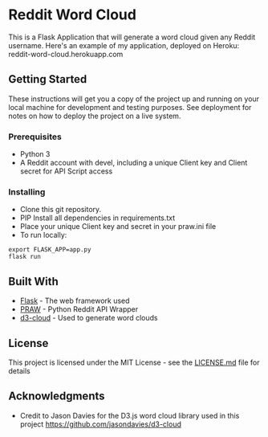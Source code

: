 # Reddit Word Cloud

This is a Flask Application that will generate a word cloud given any Reddit username. Here's an example of my application, deployed on Heroku: reddit-word-cloud.herokuapp.com

## Getting Started

These instructions will get you a copy of the project up and running on your local machine for development and testing purposes. See deployment for notes on how to deploy the project on a live system.

### Prerequisites

* Python 3
* A Reddit account with devel, including a unique Client key and Client secret for API Script access

### Installing

* Clone this git repository.
* PIP Install all dependencies in requirements.txt
* Place your unique Client key and secret in your praw.ini file
* To run locally:

```
export FLASK_APP=app.py
flask run
```

## Built With

* [Flask](http://flask.pocoo.org/) - The web framework used
* [PRAW](http://praw.readthedocs.io/en/latest/getting_started/quick_start.html) - Python Reddit API Wrapper
* [d3-cloud](https://github.com/jasondavies/d3-cloud) - Used to generate word clouds

## License

This project is licensed under the MIT License - see the [LICENSE.md](LICENSE.md) file for details

## Acknowledgments

* Credit to Jason Davies for the D3.js word cloud library used in this project https://github.com/jasondavies/d3-cloud
